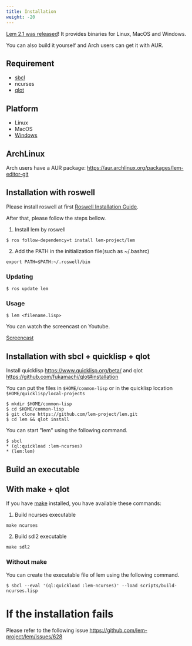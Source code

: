 ```yaml
---
title: Installation
weight: -20
---
```


[Lem 2.1 was released](https://github.com/lem-project/lem/releases/tag/v2.1.0)! It provides binaries for Linux, MacOS and Windows.

You can also build it yourself and Arch users can get it with AUR.

## Requirement
- [sbcl](https://www.sbcl.org/)
- ncurses
- [qlot](https://github.com/fukamachi/qlot)

## Platform
- Linux
- MacOS
- [Windows](https://github.com/lem-project/lem/wiki/Windows-Platform)

## ArchLinux

Arch users have a AUR package: https://aur.archlinux.org/packages/lem-editor-git

## Installation with roswell

Please install roswell at first [Roswell Installation Guide](https://github.com/roswell/roswell/wiki/Installation).

After that, please follow the steps bellow.

1. Install lem by roswell

```
$ ros follow-dependency=t install lem-project/lem

```

2. Add the PATH in the initialization file(such as ~/.bashrc)
```
export PATH=$PATH:~/.roswell/bin
```

### Updating

```
$ ros update lem
```

### Usage

```
$ lem <filename.lisp>
```

You can watch the screencast on Youtube.

[Screencast](https://youtu.be/YkSJ3p7Z9H0)

## Installation with sbcl + quicklisp + qlot

Install quicklisp https://www.quicklisp.org/beta/ and qlot https://github.com/fukamachi/qlot#installation

You can put the files in `$HOME/common-lisp` or in the quicklisp location `$HOME/quicklisp/local-projects`

```
$ mkdir $HOME/common-lisp
$ cd $HOME/common-lisp
$ git clone https://github.com/lem-project/lem.git
$ cd lem && qlot install
```
You can start "lem" using the following command.
```
$ sbcl
* (ql:quickload :lem-ncurses)
* (lem:lem)
```

## Build an executable

## With make + qlot

If you have [make](https://www.gnu.org/software/make) installed, you have available these commands:

1. Build ncurses executable
```
make ncurses
```

2. Build sdl2 executable
```
make sdl2
```

### Without make

You can create the executable file of lem using the following command.
```
$ sbcl --eval '(ql:quickload :lem-ncurses)' --load scripts/build-ncurses.lisp
```

# If the installation fails
Please refer to the following issue
https://github.com/lem-project/lem/issues/628
